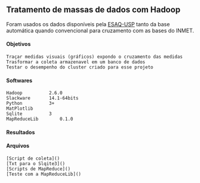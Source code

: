 ## Tratamento de massas de dados com Hadoop

Foram usados os dados disponíveis pela [ESAQ-USP](http://www.leb.esalq.usp.br/base.html) 
tanto da base automática quando convencional para cruzamento com as bases do INMET.

#### Objetivos
	Traçar medidas visuais (gráficos) expondo o cruzamento das medidas
	Trasformar a coleta armazenavel em um banco de dados
	Testar o desempenho do cluster criado para esse projeto

#### Softwares
	Hadoop 			2.6.0
	Slackware		14.1-64bits
	Python			3+
	MatPlotlib
	Sqlite			3
	MapReduceLib		0.1.0
	
#### Resultados

#### Arquivos
	[Script de coleta]()
	[Txt para o Slqite3]()
	[Scripts de MapReduce]()
	[Teste com a MapReduceLib]()
